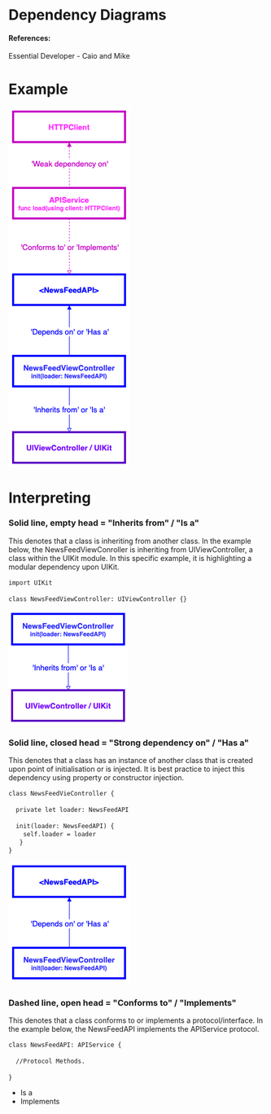 # Dependency Diagrams
#### References:
Essential Developer - Caio and Mike

# Example
![Dependency Diagram](/DependencyDiagramExample.png)

# Interpreting
### Solid line, empty head = "Inherits from" / "Is a"
This denotes that a class is inheriting from another class. In the example below, the NewsFeedViewConroller is inheriting from UIViewController, a class within the UIKit module. In this specific example, it is highlighting a modular dependency upon UIKit.

```
import UIKit

class NewsFeedViewController: UIViewController {}
```

![Inherits From](/InheritsFrom.png)


### Solid line, closed head = "Strong dependency on" / "Has a"
This denotes that a class has an instance of another class that is created upon point of initialisation or is injected. It is best practice to inject this dependency using property or constructor injection.

```
class NewsFeedVieController {

  private let loader: NewsFeedAPI
  
  init(loader: NewsFeedAPI) {
    self.loader = loader 
   }
}
```

![Depends On](/DependsOn.png)

### Dashed line, open head = "Conforms to" / "Implements"
This denotes that a class conforms to or implements a protocol/interface. In the example below, the NewsFeedAPI implements the APIService protocol.
```
class NewsFeedAPI: APIService {

  //Protocol Methods.

}
```

- Is a
- Implements

